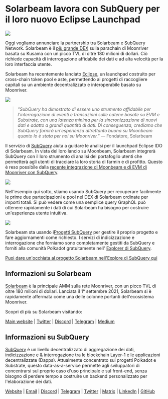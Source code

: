 # Solarbeam lavora con SubQuery per il loro nuovo Eclipse Launchpad

![](https://miro.medium.com/max/1400/1*ZG9NqT9GIXax5SBpNn5ipg.png)

Oggi vogliamo annunciare la partnership tra Solarbeam e SubQuery Network. Solarbeam è il [più grande DEX](https://defillama.com/chain/Moonriver) sulla parachain di Moonriver basata su Kusama con un picco TVL di oltre 180 milioni di dollari. Ciò richiede capacità di interrogazione affidabile dei dati e ad alta velocità per la loro interfaccia utente.

Solarbeam ha recentemente lanciato [Eclipse](https://app.solarbeam.io/eclipse), un launchpad costruito per cross-chain token pool e aste, permettendo ai progetti di raccogliere capitali su un ambiente decentralizzato e interoperabile basato su Moonriver.

![](https://miro.medium.com/max/1400/1*IbRN8EnymWvqvh0sx_PNKw.png)

> _"SubQuery ha dimostrato di essere uno strumento affidabile per l'interrogazione di eventi e transazioni sulle catene basate su EVM e Substrate, con una latenza minima per la sincronizzazione di nuovi dati e adatto a grandi quantità di dati. Di conseguenza, crediamo che SubQuery fornirà un'esperienza altrettanto buona su Moonbeam quanto lo è stata per noi su Moonriver."_ — Fondatore, Solarbeam

Il servizio di [SubQuery](https://subquery.network/) aiuta a guidare le analisi per il launchpad Eclipse IDO di Solarbeam. In vista del loro lancio su Moonbeam, Solarbeam integrerà SubQuery con il loro strumento di analisi del portafoglio utenti che permetterà agli utenti di tracciare la loro storia di farmin e di profitto. Questo è reso possibile dalla [recente integrazione di Moonbeam e di EVM di Moonriver con SubQuery](./20211028-moonbeam-evm.md).

![](https://miro.medium.com/max/1400/1*6_iO6tLt4RxxMvs8u-F_Bg.png)

Nell'esempio qui sotto, stiamo usando SubQuery per recuperare facilmente le prime due partecipazioni e pool nel DEX di Solarbeam ordinate per importi totali. Si può vedere come una semplice query GraphQL può ottenere rapidamente i dati di cui Solarbeam ha bisogno per costruire un'esperienza utente intuitiva.

![](https://miro.medium.com/max/1400/1*5iCwSaU96UtDMFA1MruRlA.png)

Solarbeam sta usando i[Progetti SubQuery](https://project.subquery.network/) per gestire il proprio progetto e fare aggiornamenti come richiesto. I servizi di indicizzazione e interrogazione che forniamo sono completamente gestiti da SubQuery e forniti alla comunità Polkadot gratuitamente nell' [Explorer di SubQuery](https://explorer.subquery.network/).

[Puoi dare un'occhiata al progetto Solarbeam nell'Explore di SubQuery qui](https://explorer.subquery.network/subquery/csntest/eclipse)

## Informazioni su Solarbeam

[Solarbeam](https://solarbeam.io/) è la principale AMM sulla rete Moonriver, con un picco TVL di oltre 180 milioni di dollari. Lanciata il 1° settembre 2021, Solarbeam si è rapidamente affermata come una delle colonne portanti dell'ecosistema Moonriver.

Scopri di più su Solarbeam visitando:

[Main website](https://solarbeam.io/exchange/swap) | [Twitter](https://twitter.com/solarbeamio) | [Discord](http://discord.gg/rK4AjZXuwf) | [Telegram](http://t.me/solarbeamio) | [Medium](https://solarbeam.medium.com/)

## Informazioni su SubQuery

[SubQuery](https://subquery.network/) è un livello decentralizzato di aggregazione dei dati, indicizzazione e & interrogazione tra le blockchain Layer-1 e le applicazioni decentralizzate (Dapps). Attualmente concentrato sui progetti Polkadot e Substrate, questo data-as-a-service permette agli sviluppatori di concentrarsi sul proprio caso d'uso principale e sul front-end, senza bisogno di perdere tempo a costruire un backend personalizzato per l'elaborazione dei dati.

[Website](https://subquery.network/) | [Email](mailto:hello@subquery.network) | [Discord](https://discord.com/invite/78zg8aBSMG) | [Telegram](https://t.me/subquerynetwork) | [Twitter](https://twitter.com/subquerynetwork) | [Matrix](https://matrix.to/#/#subquery:matrix.org) | [LinkedIn](https://www.linkedin.com/company/subquery) | [GitHub](https://github.com/subquery)
